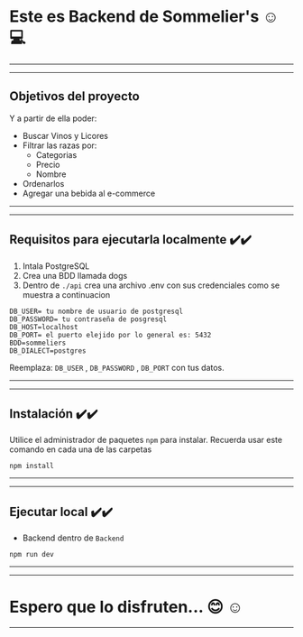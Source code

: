 # Este es Backend de Sommelier's ☺️ 💻
---
---

## Objetivos del proyecto

Y a partir de ella poder:

* Buscar Vinos y Licores
* Filtrar las razas por:
  * Categorias
  * Precio
  * Nombre
* Ordenarlos
* Agregar una bebida al e-commerce

---
---

## Requisitos para ejecutarla localmente ✔️✔️
1. Intala PostgreSQL
2. Crea una BDD llamada dogs
3. Dentro de `./api` crea una archivo .env con sus credenciales como se muestra a continuacion
```
DB_USER= tu nombre de usuario de postgresql
DB_PASSWORD= tu contraseña de posgresql
DB_HOST=localhost
DB_PORT= el puerto elejido por lo general es: 5432
BDD=sommeliers
DB_DIALECT=postgres
```
Reemplaza:  `DB_USER` , `DB_PASSWORD` , `DB_PORT` con tus datos.

---
---

## Instalación  ✔️✔️
Utilice el administrador de paquetes `npm` para instalar. Recuerda usar este comando en cada una de las carpetas

`
npm install
`

---
---

## Ejecutar local  ✔️✔️

* Backend dentro de `Backend`

`
npm run dev
`

---
---

# Espero que lo disfruten... 😊 ☺️

---
